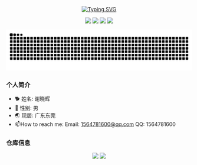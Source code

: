 <div align="center">
  <a href="https://blog.sunguoqi.com/">
      <img src="https://readme-typing-svg.demolab.com?font=Fira+Code&pause=1000&color=024EF7&width=435&lines=日拱一卒，功不唐捐！&center=true&size=31" alt="Typing SVG" />
  </a>
</div>

<p align="center">
<img src="https://img.shields.io/badge/C-00599C?style=flat-square&logo=c&logoColor=white"/>
<img src="https://img.shields.io/badge/-python-E34A86?style=flat-square&logo=python"/>
<img src="https://img.shields.io/badge/-C++-00599C?style=flat-square&logo=c"/>
<img src="https://img.shields.io/badge/-ROS-563D7C?style=flat-square&logo=ros"/>
</p>

![](https://raw.githubusercontent.com/xxhfln/xxhfln/refs/heads/main/assets/github-contribution-grid-snake.svg)

### 个人简介
- 🐕 姓名: 谢晓辉
- 👦 性别: 男
- 🌏 现居: 广东东莞
- 📫How to reach me: Email: 1564781600@qq.com QQ: 1564781600

### 仓库信息
<p align = "center">
  <img src="https://github-readme-stats.vercel.app/api?username=xxhfln" />
  <img src="https://github-readme-stats.vercel.app/api/top-langs/?username=xxhfln&layout=compact" />
</p>





<!--
**xxhfln/xxhfln** is a ✨ _special_ ✨ repository because its `README.md` (this file) appears on your GitHub profile.

Here are some ideas to get you started:

- 🔭 I’m currently working on ...
- 🌱 I’m currently learning ...
- 👯 I’m looking to collaborate on ...
- 🤔 I’m looking for help with ...
- 💬 Ask me about ...
- 📫 How to reach me: ...
- 😄 Pronouns: ...
- ⚡ Fun fact: ...
-->
